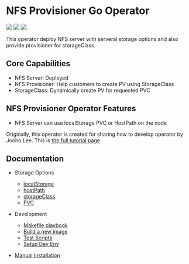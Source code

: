 # NFS Provisioner Go Operator 
![](https://img.shields.io/badge/openshift%204.8-tested-green)  ![](https://img.shields.io/badge/openshift%204.9-tested-green) ![](https://img.shields.io/badge/openshift%204.10-tested-green)

This operator deploy NFS server with serveral storage options and also provide provisioner for storageClass.

## Core Capabilities
* NFS Server: Deployed
* NFS Provisioner: Help customers to create PV using StorageClass
* StorageClass: Dynamically create PV for requested PVC
## NFS Provisioner Operator Features
* NFS Server can use localStorage PVC or HostPath on the node


Originally, this operator is created for sharing how to develop operator by Jooho Lee.
This is [the full tutorial page](https://github.com/Jooho/jhouse_openshift/blob/master/test_cases/operator/go-operator/nfs-provisioner-tutorial-docs/Tutorial-1-Go-Operator-without-logic.md)


## Documentation
- Storage Options
  - [localStorage](./docs/storage_option_localStorage.md)
  - [hostPath](./docs/storage_option_hostPath.md)
  - [storageClass](./config/samples/cache_v1alpha1_nfsprovisioner.yaml)
  - [PVC](./config/samples/cache_v1alpha1_nfsprovisioner_pvc.yaml)

- Development
  - [Makefile playbook](./docs/makefile_playbook.md)
  - [Build a new image](./docs/new_image.md)
  - [Test Scripts](./docs/test_script.md)
  - [Setup Dev Env](./docs/setup_development.md)

- [Manual Installation](./docs/manual_deploy.md)


